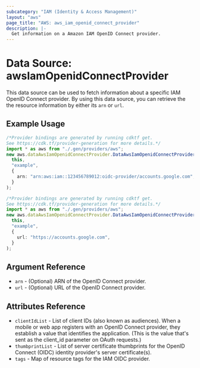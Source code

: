 ```yaml
---
subcategory: "IAM (Identity & Access Management)"
layout: "aws"
page_title: "AWS: aws_iam_openid_connect_provider"
description: |-
  Get information on a Amazon IAM OpenID Connect provider.
---
```


# Data Source: awsIamOpenidConnectProvider

This data source can be used to fetch information about a specific
IAM OpenID Connect provider. By using this data source, you can retrieve the
the resource information by either its `arn` or `url`.

## Example Usage

```typescript
/*Provider bindings are generated by running cdktf get.
See https://cdk.tf/provider-generation for more details.*/
import * as aws from "./.gen/providers/aws";
new aws.dataAwsIamOpenidConnectProvider.DataAwsIamOpenidConnectProvider(
  this,
  "example",
  {
    arn: "arn:aws:iam::123456789012:oidc-provider/accounts.google.com",
  }
);

```

```typescript
/*Provider bindings are generated by running cdktf get.
See https://cdk.tf/provider-generation for more details.*/
import * as aws from "./.gen/providers/aws";
new aws.dataAwsIamOpenidConnectProvider.DataAwsIamOpenidConnectProvider(
  this,
  "example",
  {
    url: "https://accounts.google.com",
  }
);

```

## Argument Reference

* `arn` - (Optional) ARN of the OpenID Connect provider.
* `url` - (Optional) URL of the OpenID Connect provider.

## Attributes Reference

* `clientIdList` - List of client IDs (also known as audiences). When a mobile or web app registers with an OpenID Connect provider, they establish a value that identifies the application. (This is the value that's sent as the client\_id parameter on OAuth requests.)
* `thumbprintList` - List of server certificate thumbprints for the OpenID Connect (OIDC) identity provider's server certificate(s).
* `tags` - Map of resource tags for the IAM OIDC provider.
